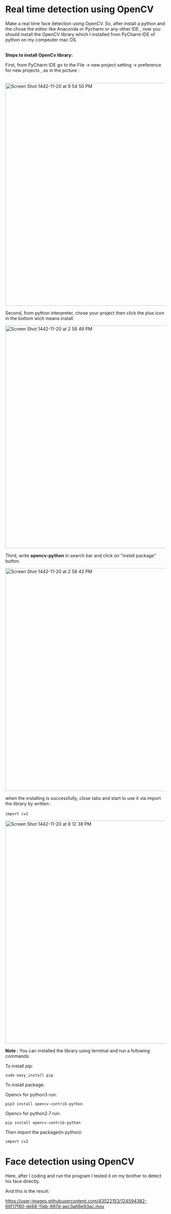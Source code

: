 # Real time detection using OpenCV 
Make a real time face detection using OpenCV. 
So, after install a python and the chose the editor like Anaconda or Pycharm or any other IDE , now you should install the OpenCV library which I installed from PyCharm IDE of python on my compeuter mac OS. <br></br>

**Steps to install OpenCv library:** 

First, from PyCharm IDE go to the File -> new project setting -> preference for new projects , as in the picture :<br></br>

<img width="700" alt="Screen Shot 1442-11-20 at 9 54 50 PM" src="https://user-images.githubusercontent.com/43522153/124016043-e0fbb180-d9ed-11eb-9691-8742e5d7be2f.png">


Second, from python interpreter, chose your project then click the plus icon in the bottom wich means install.  


<img width="700" alt="Screen Shot 1442-11-20 at 2 58 49 PM" src="https://user-images.githubusercontent.com/43522153/124008116-c1ac5680-d9e4-11eb-8f59-a8769f82b635.png">


Third, write **opencv-python** in search bar and click on "install package" button.

<img width="700" alt="Screen Shot 1442-11-20 at 2 58 42 PM" src="https://user-images.githubusercontent.com/43522153/124007443-0d123500-d9e4-11eb-9a53-7877f98279a4.png">


when the installing is successfully, close tabs and start to use it via import the library by written :  <br></br>
`
import cv2
`


<img width="700" alt="Screen Shot 1442-11-20 at 9 12 38 PM" src="https://user-images.githubusercontent.com/43522153/124011693-f3272100-d9e8-11eb-8475-69461852c9c9.png">

**Note :** You can installed the library using terminal and run a following commands:  

To install pip:  
```
sudo easy_install pip
```

To install  package:  

Opencv for python3 run:      

```
pip3 install opencv-contrib-python
```

Opencv for python2.7 run:    
``` 
pip install opencv-contrib-python
````

Then import the package(in python):  

```
import cv2
```

# Face detection using OpenCV

Here, after I coding and run the program I tested it on my brother to detect his face directly.

And this is the result:


https://user-images.githubusercontent.com/43522153/124594382-66f17f80-de68-11eb-997d-aec3a66e93ac.mov




 



